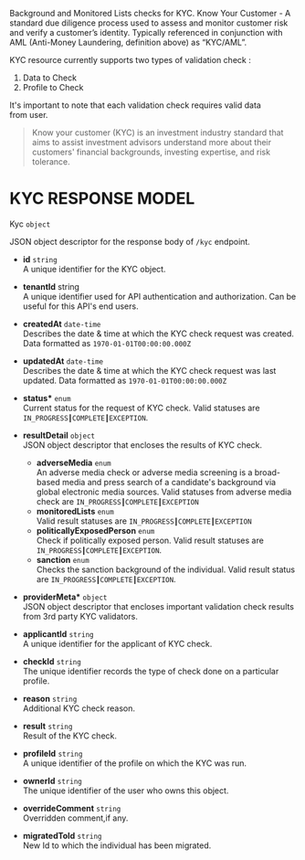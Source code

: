 Background and Monitored Lists checks for KYC. Know Your Customer - A standard due diligence process used to assess and monitor customer risk and verify a customer’s identity. Typically referenced in conjunction with AML (Anti-Money Laundering, definition above) as “KYC/AML”.

KYC resource currently supports two types of validation check :

1. Data to Check
2. Profile to Check

It's important to note that each validation check requires valid data from user.

> Know your customer (KYC) is an investment industry standard that aims to assist investment advisors understand more about their customers' financial backgrounds, investing expertise, and risk tolerance.

# KYC RESPONSE MODEL

</strong> Kyc </strong> `object`

JSON object descriptor for the response body of `/kyc` endpoint.

   * <strong>id</strong> `string` <br> A unique identifier for the KYC object.
   * <strong>tenantId</strong> string <br> A unique identifier used for API authentication and authorization. Can be useful for this API's end users.
   * <strong>createdAt</strong> `date-time` <br>  Describes the date & time at which the KYC check request was created. Data formatted as `1970-01-01T00:00:00.000Z`
   * <strong>updatedAt</strong> `date-time` <br> Describes the date & time at which the KYC check request was last updated. Data formatted as `1970-01-01T00:00:00.000Z`
   * <strong>status*</strong> `enum` <br> Current status for the request of KYC check. Valid statuses are `IN_PROGRESS┃COMPLETE┃EXCEPTION`. 
   * <strong>resultDetail</strong> `object` <br> JSON object descriptor that encloses the results of KYC check.
     * <strong>adverseMedia</strong> `enum` <br> An adverse media check or adverse media screening is a broad-based media and press search of a candidate's background via global electronic media sources. Valid statuses from adverse media check are `IN_PROGRESS┃COMPLETE┃EXCEPTION`
     * <strong>monitoredLists</strong> `enum` <br> Valid result statuses are `IN_PROGRESS┃COMPLETE┃EXCEPTION`
     * <strong>politicallyExposedPerson</strong> `enum` <br> Check if politically exposed person. Valid result statuses are `IN_PROGRESS┃COMPLETE┃EXCEPTION`. 
     * <strong>sanction</strong> `enum` <br> Checks the sanction background of the individual. Valid result status are `IN_PROGRESS┃COMPLETE┃EXCEPTION`. 

   * <strong>providerMeta*</strong> `object` <br> JSON object descriptor that encloses important validation check results from 3rd party KYC validators.
   * <strong>applicantId</strong> `string` <br> A unique identifier for the applicant of KYC check.
   * <strong>checkId</strong> `string` <br> The unique identifier records the type of check done on a particular profile.
   * <strong>reason</strong> `string` <br> Additional KYC check reason.
   * <strong>result</strong> `string` <br> Result of the KYC check.
   * <strong>profileId</strong> `string` <br> A unique identifier of the profile on which the KYC was run.
   * <strong>ownerId</strong> `string` <br> The unique identifier of the user who owns this object.
   * <strong>overrideComment</strong> `string` <br> Overridden comment,if any.
   * <strong>migratedToId</strong> `string` <br> New Id to which the individual has been migrated.